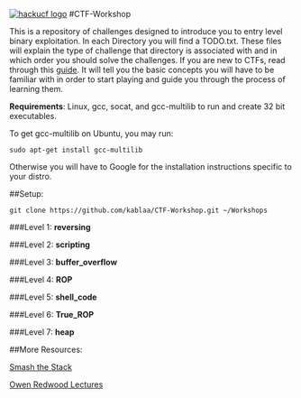[![hackucf logo](https://github.com/kablaa/CTF-Workshop/blob/master/HackUCF.png)](http://www.hackucf.org)
#CTF-Workshop 

This is a repository of challenges designed to introduce you to entry level binary exploitation. In each Directory you will find a TODO.txt. These files will explain the type of challenge that directory is associated with and in which order you should solve the challenges. If you are new to CTFs, read through this [guide](https://github.com/kablaa/CTF-Workshop/blob/master/guide.md). It will tell you the basic concepts you will have to be familiar with in order to start playing and guide you through the process of learning them.

**Requirements**:
    Linux, gcc, socat, and gcc-multilib to run and create 32 bit executables.

To get gcc-multilib on Ubuntu, you may run:

    sudo apt-get install gcc-multilib

Otherwise you will have to Google for the installation instructions specific to your distro.

##Setup:

    git clone https://github.com/kablaa/CTF-Workshop.git ~/Workshops




###Level 1: **reversing**

###Level 2: **scripting**

###Level 3: **buffer_overflow**

###Level 4: **ROP**

###Level 5: **shell_code**

###Level 6: **True_ROP**

###Level 7: **heap**

##More Resources: 

[Smash the Stack](https://avicoder.me/2016/02/01/smashsatck-revived/)

[Owen Redwood Lectures](http://www.cs.fsu.edu/~redwood/OffensiveComputerSecurity/lectures.html)
    
